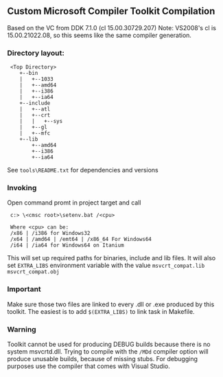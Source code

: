 Custom Microsoft Compiler Toolkit Compilation
---------------------------------------------

Based on the VC from DDK 7.1.0          (cl 15.00.30729.207)
Note: VS2008's cl is 15.00.21022.08, so this seems like the
same compiler generation.

### Directory layout:

     <Top Directory>
        +--bin
        |   +--1033
        |   +--amd64
        |   +--i386
        |   +--ia64
        +--include
        |   +--atl
        |   +--crt
        |   |   +--sys
        |   +--gl
        |   +--mfc
        +--lib
            +--amd64
            +--i386
            +--ia64

See `tools\README.txt` for dependencies and versions

### Invoking

Open command promt in project target and call

     c:> \<cmsc root>\setenv.bat /<cpu>

     Where <cpu> can be:
     /x86 | /i386 for Windows32
     /x64 | /amd64 | /emt64 | /x86_64 For Windows64
     /i64 | /ia64 for Windows64 on Itanium

This will set up required paths for binaries, include and
lib files.
It will also set `EXTRA_LIBS` environment variable
with the value `msvcrt_compat.lib msvcrt_compat.obj`

### Important

Make sure those two files are linked to every .dll
or .exe produced by this toolkit. The easiest is to add
`$(EXTRA_LIBS)` to link task in Makefile.

### Warning

Toolkit cannot be used for producing DEBUG builds
because there is no system msvcrtd.dll.
Trying to compile with the `/MDd` compiler option
will produce unusable builds, because of missing stubs.
For debugging purposes use the compiler that comes with Visual Studio.
